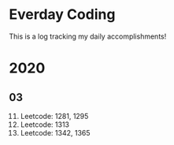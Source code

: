 # Everday Coding
This is a log tracking my daily accomplishments!

# 2020
## 03
11. Leetcode: 1281, 1295
09. Leetcode: 1313
08. Leetcode: 1342, 1365